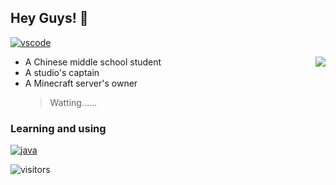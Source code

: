 ## Hey Guys! 👋

[![vscode](https://img.shields.io/badge/IDE-Visual%20Studio%20Code-blue?style=flat-square&logo=visual-studio-code&logoColor=ffffff)](https://code.visualstudio.com/)



<img src="https://github-readme-stats.vercel.app/api?username=iamyuuk&show_icons=true&count_private=true&hide=prs&theme=default_repocard" align="right" />


- A Chinese middle school student
- A studio's captain
- A Minecraft server's owner
  > Watting......

### Learning and using

[![java](https://img.shields.io/badge/-Java-007396?style=flat-square&logo=java&logoColor=ffffff)](https://java.com/)


![visitors](https://visitor-badge.laobi.icu/badge?page_id=page.id=iamyuuk.profile)

